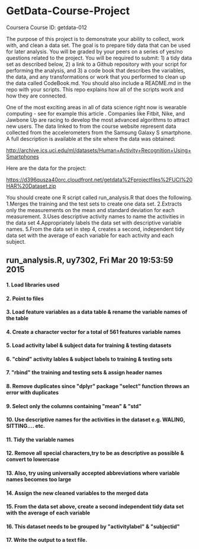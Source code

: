 # GetData-Course-Project
Coursera Course ID: getdata-012

The purpose of this project is to demonstrate your ability to collect, work with, and clean a data set. The goal is to prepare tidy data that can be used for later analysis. You will be graded by your peers on a series of yes/no questions related to the project. You will be required to submit: 1) a tidy data set as described below, 2) a link to a Github repository with your script for performing the analysis, and 3) a code book that describes the variables, the data, and any transformations or work that you performed to clean up the data called CodeBook.md. You should also include a README.md in the repo with your scripts. This repo explains how all of the scripts work and how they are connected.  

One of the most exciting areas in all of data science right now is wearable computing - see for example  this article . Companies like Fitbit, Nike, and Jawbone Up are racing to develop the most advanced algorithms to attract new users. The data linked to from the course website represent data collected from the accelerometers from the Samsung Galaxy S smartphone. A full description is available at the site where the data was obtained: 

http://archive.ics.uci.edu/ml/datasets/Human+Activity+Recognition+Using+Smartphones 

Here are the data for the project: 

https://d396qusza40orc.cloudfront.net/getdata%2Fprojectfiles%2FUCI%20HAR%20Dataset.zip 

 You should create one R script called run_analysis.R that does the following. 
1.Merges the training and the test sets to create one data set.
2.Extracts only the measurements on the mean and standard deviation for each measurement. 
3.Uses descriptive activity names to name the activities in the data set
4.Appropriately labels the data set with descriptive variable names. 
5.From the data set in step 4, creates a second, independent tidy data set with the average of each variable for each activity and each subject.

## run_analysis.R, uy7302, Fri Mar 20 19:53:59 2015
#### 1.  Load libraries used
#### 2.  Point to files
#### 3.  Load feature variables as a data table & rename the variable names of the table
#### 4.  Create a character vector for a total of 561 features variable names
#### 5.  Load activity label & subject data for training & testing datasets
#### 6.  "cbind" activity lables & subject labels to training & testing sets
#### 7.  "rbind" the training and testing sets & assign header names
#### 8.  Remove duplicates since "dplyr" package "select" function throws an error with duplicates
#### 9.  Select only the columns containing "mean" & "std"
#### 10. Use descriptive names for the activities in the dataset e.g. WALING, SITTING.... etc.
#### 11. Tidy the variable names
#### 12. Remove all special characters,try to be as descriptive as possible & convert to lowercase
#### 13. Also, try using universally accepted abbreviations where variable names becomes too large
#### 14. Assign the new cleaned variables to the merged data
#### 15. From the data set above, create a second independent tidy data set with the average of each variable
#### 16. This dataset needs to be grouped by "activitylabel" & "subjectid"
#### 17. Write the output to a text file.
